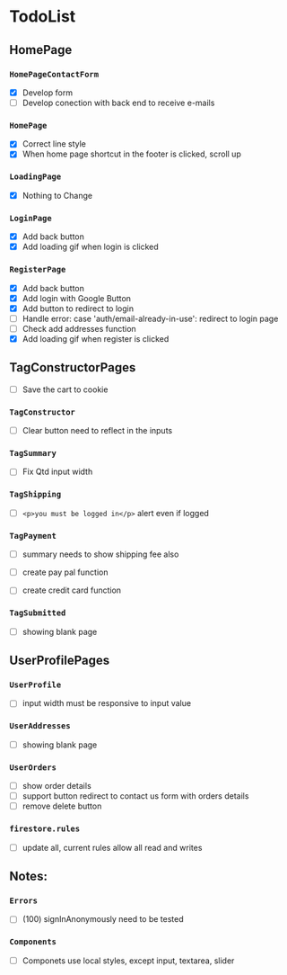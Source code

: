 # TodoList

## HomePage

### `HomePageContactForm`

- [x] Develop form
- [ ] Develop conection with back end to receive e-mails

### `HomePage`

- [x] Correct line style
- [x] When home page shortcut in the footer is clicked, scroll up

### `LoadingPage`

- [x] Nothing to Change

### `LoginPage`

- [x] Add back button
- [x] Add loading gif when login is clicked

### `RegisterPage`

- [x] Add back button
- [x] Add login with Google Button
- [x] Add button to redirect to login
- [ ] Handle error: case 'auth/email-already-in-use': redirect to login page
- [ ] Check add addresses function
- [x] Add loading gif when register is clicked

## TagConstructorPages

- [ ] Save the cart to cookie

### `TagConstructor`

- [ ] Clear button need to reflect in the inputs

### `TagSummary`

- [ ] Fix Qtd input width

### `TagShipping`

- [ ] `<p>you must be logged in</p>` alert even if logged

### `TagPayment`

- [ ] summary needs to show shipping fee also

- [ ] create pay pal function
- [ ] create credit card function

### `TagSubmitted`

- [ ] showing blank page

## UserProfilePages

### `UserProfile`

- [ ] input width must be responsive to input value

### `UserAddresses`

- [ ] showing blank page

### `UserOrders`

- [ ] show order details
- [ ] support button redirect to contact us form with orders details
- [ ] remove delete button

### `firestore.rules`

- [ ] update all, current rules allow all read and writes

## Notes:

### `Errors`

- [ ] (100) signInAnonymously need to be tested

### `Components`

- [ ] Componets use local styles, except input, textarea, slider
